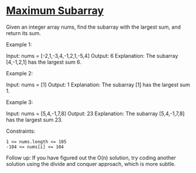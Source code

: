 # [Maximum Subarray](https://leetcode.com/problems/maximum-subarray/description/)

Given an integer array nums, find the subarray with the largest sum, and return its sum.

Example 1:

Input: nums = [-2,1,-3,4,-1,2,1,-5,4]
Output: 6
Explanation: The subarray [4,-1,2,1] has the largest sum 6.

Example 2:

Input: nums = [1]
Output: 1
Explanation: The subarray [1] has the largest sum 1.

Example 3:

Input: nums = [5,4,-1,7,8]
Output: 23
Explanation: The subarray [5,4,-1,7,8] has the largest sum 23.

Constraints:

    1 <= nums.length <= 105
    -104 <= nums[i] <= 104

Follow up: If you have figured out the O(n) solution, try coding another solution using the divide and conquer approach, which is more subtle.
